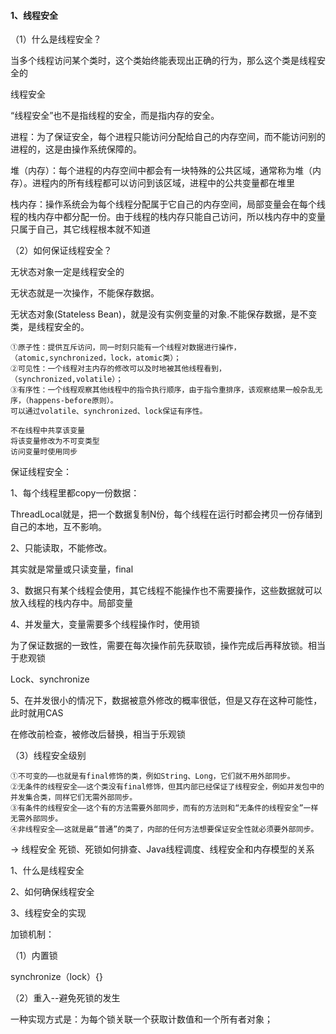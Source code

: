 #### 1、线程安全

（1）什么是线程安全？

当多个线程访问某个类时，这个类始终能表现出正确的行为，那么这个类是线程安全的



线程安全

“线程安全”也不是指线程的安全，而是指内存的安全。

进程：为了保证安全，每个进程只能访问分配给自己的内存空间，而不能访问别的进程的，这是由操作系统保障的。

堆（内存）：每个进程的内存空间中都会有一块特殊的公共区域，通常称为堆（内存）。进程内的所有线程都可以访问到该区域，进程中的公共变量都在堆里

栈内存：操作系统会为每个线程分配属于它自己的内存空间，局部变量会在每个线程的栈内存中都分配一份。由于线程的栈内存只能自己访问，所以栈内存中的变量只属于自己，其它线程根本就不知道



（2）如何保证线程安全？

无状态对象一定是线程安全的

无状态就是一次操作，不能保存数据。

无状态对象(Stateless Bean)，就是没有实例变量的对象.不能保存数据，是不变类，是线程安全的。

```shell
①原子性：提供互斥访问，同一时刻只能有一个线程对数据进行操作，（atomic,synchronized，lock，atomic类）；
②可见性：一个线程对主内存的修改可以及时地被其他线程看到，（synchronized,volatile）；
③有序性：一个线程观察其他线程中的指令执行顺序，由于指令重排序，该观察结果一般杂乱无序，（happens-before原则）。
可以通过volatile、synchronized、lock保证有序性。

不在线程中共享该变量
将该变量修改为不可变类型
访问变量时使用同步
```

保证线程安全：

1、每个线程里都copy一份数据：

ThreadLocal就是，把一个数据复制N份，每个线程在运行时都会拷贝一份存储到自己的本地，互不影响。

2、只能读取，不能修改。

其实就是常量或只读变量，final

3、数据只有某个线程会使用，其它线程不能操作也不需要操作，这些数据就可以放入线程的栈内存中。局部变量

4、并发量大，变量需要多个线程操作时，使用锁

为了保证数据的一致性，需要在每次操作前先获取锁，操作完成后再释放锁。相当于悲观锁

Lock、synchronize

5、在并发很小的情况下，数据被意外修改的概率很低，但是又存在这种可能性，此时就用CAS

在修改前检查，被修改后替换，相当于乐观锁



（3）线程安全级别

```shell
①不可变的——也就是有final修饰的类，例如String、Long，它们就不用外部同步。
②无条件的线程安全——这个类没有final修饰，但其内部已经保证了线程安全，例如并发包中的并发集合类，同样它们无需外部同步。
③有条件的线程安全——这个有的方法需要外部同步，而有的方法则和“无条件的线程安全”一样无需外部同步。
④非线程安全——这就是最“普通”的类了，内部的任何方法想要保证安全性就必须要外部同步。
```





→ 线程安全
死锁、死锁如何排查、Java线程调度、线程安全和内存模型的关系



1、什么是线程安全

2、如何确保线程安全

3、线程安全的实现



加锁机制：

（1）内置锁

synchronize（lock）{}

（2）重入--避免死锁的发生

一种实现方式是：为每个锁关联一个获取计数值和一个所有者对象；